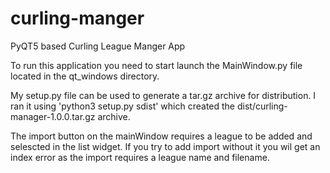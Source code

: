 # curling-manger
PyQT5 based Curling League Manger App

To run this application you need to start launch the MainWindow.py file located in the qt_windows directory. 

My setup.py file can be used to generate a tar.gz archive for distribution. I ran it using 'python3 setup.py sdist'
which created the dist/curling-manager-1.0.0.tar.gz archive. 

The import button on the mainWindow requires a league to be added and selescted in the list widget. If you try to 
add import without it you wil get an index error as the import requires a league name and filename. 
